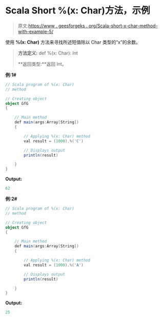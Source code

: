 # Scala Short %(x: Char)方法，示例

> 原文:[https://www . geesforgeks . org/Scala-short-x-char-method-with-example-5/](https://www.geeksforgeeks.org/scala-short-x-char-method-with-example-5/)

使用 **%(x: Char)** 方法来寻找所述短值除以 Char 类型的“x”的余数。

> **方法定义:** def %(x: Char): Int
> 
> **返回类型:**返回 Int。

**例:1#**

```scala
// Scala program of %(x: Char)
// method

// Creating object
object GfG
{ 

    // Main method
    def main(args:Array[String])
    {

        // Applying %(x: Char) method 
        val result = (1000).%('C')

        // Displays output
        println(result)

    }
} 
```

**Output:**

```scala
62

```

**例:2#**

```scala
// Scala program of %(x: Char)
// method

// Creating object
object GfG
{ 

    // Main method
    def main(args:Array[String])
    {

        // Applying %(x: Char) method
        val result = (1000).%('A')

        // Displays output
        println(result)

    }
} 
```

**Output:**

```scala
25

```
